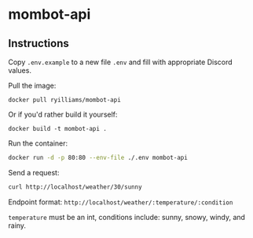 # mombot-api

## Instructions

Copy `.env.example` to a new file `.env` and fill with appropriate Discord values.

Pull the image:

```
docker pull ryilliams/mombot-api
```

Or if you'd rather build it yourself:

```
docker build -t mombot-api .
```

Run the container:

```bash
docker run -d -p 80:80 --env-file ./.env mombot-api
```

Send a request:
```bash
curl http://localhost/weather/30/sunny
```

Endpoint format: `http://localhost/weather/:temperature/:condition`

`temperature` must be an int, conditions include: sunny, snowy, windy, and rainy.